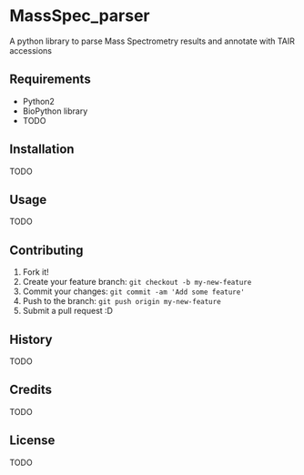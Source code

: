 # MassSpec_parser
A python library to parse Mass Spectrometry results and annotate with TAIR accessions
## Requirements
- Python2
- BioPython library
- TODO
## Installation
TODO
## Usage
TODO
## Contributing
1. Fork it!
2. Create your feature branch: `git checkout -b my-new-feature`
3. Commit your changes: `git commit -am 'Add some feature'`
4. Push to the branch: `git push origin my-new-feature`
5. Submit a pull request :D
## History
TODO
## Credits
TODO
## License
TODO
